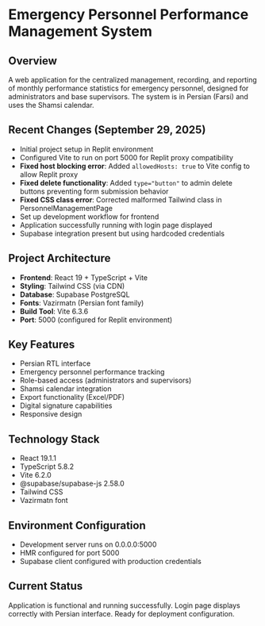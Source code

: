 # Emergency Personnel Performance Management System

## Overview
A web application for the centralized management, recording, and reporting of monthly performance statistics for emergency personnel, designed for administrators and base supervisors. The system is in Persian (Farsi) and uses the Shamsi calendar.

## Recent Changes (September 29, 2025)
- Initial project setup in Replit environment
- Configured Vite to run on port 5000 for Replit proxy compatibility
- **Fixed host blocking error**: Added `allowedHosts: true` to Vite config to allow Replit proxy
- **Fixed delete functionality**: Added `type="button"` to admin delete buttons preventing form submission behavior
- **Fixed CSS class error**: Corrected malformed Tailwind class in PersonnelManagementPage
- Set up development workflow for frontend
- Application successfully running with login page displayed
- Supabase integration present but using hardcoded credentials

## Project Architecture
- **Frontend**: React 19 + TypeScript + Vite
- **Styling**: Tailwind CSS (via CDN)
- **Database**: Supabase PostgreSQL
- **Fonts**: Vazirmatn (Persian font family)
- **Build Tool**: Vite 6.3.6
- **Port**: 5000 (configured for Replit environment)

## Key Features
- Persian RTL interface
- Emergency personnel performance tracking
- Role-based access (administrators and supervisors)
- Shamsi calendar integration
- Export functionality (Excel/PDF)
- Digital signature capabilities
- Responsive design

## Technology Stack
- React 19.1.1
- TypeScript 5.8.2
- Vite 6.2.0
- @supabase/supabase-js 2.58.0
- Tailwind CSS
- Vazirmatn font

## Environment Configuration
- Development server runs on 0.0.0.0:5000
- HMR configured for port 5000
- Supabase client configured with production credentials

## Current Status
Application is functional and running successfully. Login page displays correctly with Persian interface. Ready for deployment configuration.